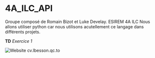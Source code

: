 # 4A_ILC_API

Groupe composé de Romain Bizot et Luke Develay.
ESIREM 4A ILC
Nous allons utiliser python car nous utilisons acutellement ce langage dans différents projets.

**TD**
*Exercice 1*

![Website cv.lbesson.qc.to](https://github.com/romainbcode/4A_ILC_API/actions/workflows/runmain.yml/badge.svg)


